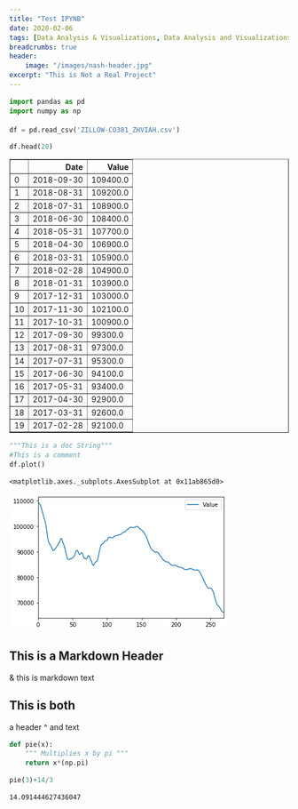 ```yaml
---
title: "Test IPYNB"
date: 2020-02-06
tags: [Data Analysis & Visualizations, Data Analysis and Visualizations]
breadcrumbs: true
header:
    image: "/images/nash-header.jpg"
excerpt: "This is Not a Real Project"
---
```


```python
import pandas as pd
import numpy as np

df = pd.read_csv('ZILLOW-CO381_ZHVIAH.csv')
```


```python
df.head(20)
```




<div>
<style scoped>
    .dataframe tbody tr th:only-of-type {
        vertical-align: middle;
    }

    .dataframe tbody tr th {
        vertical-align: top;
    }

    .dataframe thead th {
        text-align: right;
    }
</style>
<table border="1" class="dataframe">
  <thead>
    <tr style="text-align: right;">
      <th></th>
      <th>Date</th>
      <th>Value</th>
    </tr>
  </thead>
  <tbody>
    <tr>
      <td>0</td>
      <td>2018-09-30</td>
      <td>109400.0</td>
    </tr>
    <tr>
      <td>1</td>
      <td>2018-08-31</td>
      <td>109200.0</td>
    </tr>
    <tr>
      <td>2</td>
      <td>2018-07-31</td>
      <td>108900.0</td>
    </tr>
    <tr>
      <td>3</td>
      <td>2018-06-30</td>
      <td>108400.0</td>
    </tr>
    <tr>
      <td>4</td>
      <td>2018-05-31</td>
      <td>107700.0</td>
    </tr>
    <tr>
      <td>5</td>
      <td>2018-04-30</td>
      <td>106900.0</td>
    </tr>
    <tr>
      <td>6</td>
      <td>2018-03-31</td>
      <td>105900.0</td>
    </tr>
    <tr>
      <td>7</td>
      <td>2018-02-28</td>
      <td>104900.0</td>
    </tr>
    <tr>
      <td>8</td>
      <td>2018-01-31</td>
      <td>103900.0</td>
    </tr>
    <tr>
      <td>9</td>
      <td>2017-12-31</td>
      <td>103000.0</td>
    </tr>
    <tr>
      <td>10</td>
      <td>2017-11-30</td>
      <td>102100.0</td>
    </tr>
    <tr>
      <td>11</td>
      <td>2017-10-31</td>
      <td>100900.0</td>
    </tr>
    <tr>
      <td>12</td>
      <td>2017-09-30</td>
      <td>99300.0</td>
    </tr>
    <tr>
      <td>13</td>
      <td>2017-08-31</td>
      <td>97300.0</td>
    </tr>
    <tr>
      <td>14</td>
      <td>2017-07-31</td>
      <td>95300.0</td>
    </tr>
    <tr>
      <td>15</td>
      <td>2017-06-30</td>
      <td>94100.0</td>
    </tr>
    <tr>
      <td>16</td>
      <td>2017-05-31</td>
      <td>93400.0</td>
    </tr>
    <tr>
      <td>17</td>
      <td>2017-04-30</td>
      <td>92900.0</td>
    </tr>
    <tr>
      <td>18</td>
      <td>2017-03-31</td>
      <td>92600.0</td>
    </tr>
    <tr>
      <td>19</td>
      <td>2017-02-28</td>
      <td>92100.0</td>
    </tr>
  </tbody>
</table>
</div>




```python
"""This is a doc String"""
#This is a comment
df.plot()
```




    <matplotlib.axes._subplots.AxesSubplot at 0x11ab865d0>




![png](/images/output_2_1.png)


## This is a Markdown Header

& this is markdown text

## This is both
a header ^ and text


```python
def pie(x):
    """ Multiplies x by pi """
    return x*(np.pi)
```


```python
pie(3)+14/3
```




    14.091444627436047




